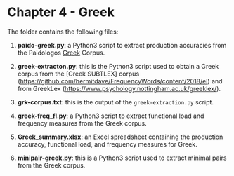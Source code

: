 # Chapter 4 - Greek

The folder contains the following files:

1. **paido-greek.py**: a Python3 script to extract production accuracies from the Paidologos [Greek](https://phonbank.talkbank.org/access/Other/Greek/PaidoGreek) Corpus.

2. **greek-extracton.py**: this is the Python3 script used to obtain a Greek corpus from the [Greek SUBTLEX] corpus (https://github.com/hermitdave/FrequencyWords/content/2018/el) and from GreekLex (https://www.psychology.nottingham.ac.uk/greeklex/).

3. **grk-corpus.txt**: this is the output of the ```greek-extraction.py``` script.

4. **greek-freq_fl.py**: a Python3 script to extract functional load and frequency measures from the Greek corpus.

5. **Greek_summary.xlsx**: an Excel spreadsheet containing the production accuracy, functional load, and frequency measures for Greek.

6. **minipair-greek.py**: this is a Python3 script used to extract minimal pairs from the Greek corpus.
